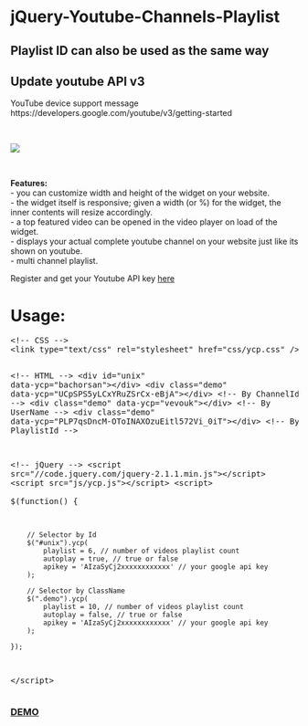 jQuery-Youtube-Channels-Playlist
================================
<h2> Playlist ID can also be used as the same way </h2>
<h2>Update youtube API v3</h2>
<p>YouTube device support message<br>
https://developers.google.com/youtube/v3/getting-started</p><br>
<p><img src="http://i.imgur.com/UISPijY.jpg"/></p><br>
<p><b>Features:</b><br>
- you can customize width and height of the widget on your website.<br>
- the widget itself is responsive; given a width (or %) for the widget, the inner contents will resize accordingly.<br>
- a top featured video can be opened in the video player on load of the widget.<br>
- displays your actual complete youtube channel on your website just like its shown on youtube.<br>
- multi channel playlist.</p>

<p>Register and get your Youtube API key <a href="https://code.google.com/apis/console" target="_blank">here</a></p>

<h1>Usage:</h1>
<pre>&lt;!-- CSS --&gt;
&lt;link type="text/css" rel="stylesheet" href="css/ycp.css" /&gt;

&lt;!-- HTML --&gt;
&lt;div id="unix" data-ycp="bachorsan"&gt;&lt;/div&gt;
&lt;div class="demo" data-ycp="UCpSPS5yLCxYRuZSrCx-eBjA"&gt;&lt;/div&gt; &lt;!-- By ChannelId --&gt;
&lt;div class="demo" data-ycp="vevouk"&gt;&lt;/div&gt; &lt;!-- By UserName --&gt;
&lt;div class="demo" data-ycp="PLP7qsDncM-OToINAXOzuEitl572Vi_0iT"&gt;&lt;/div&gt; &lt;!-- By PlaylistId --&gt;

&lt;!-- jQuery --&gt;
&lt;script src="//code.jquery.com/jquery-2.1.1.min.js"&gt;&lt;/script&gt;
&lt;script src="js/ycp.js"&gt;&lt;/script&gt;
&lt;script&gt;              
    $(function() {
    
        // Selector by Id
        $("#unix").ycp(
            playlist = 6, // number of videos playlist count
            autoplay = true, // true or false
            apikey = 'AIzaSyCj2xxxxxxxxxxxx' // your google api key
        );
        
        // Selector by ClassName
        $(".demo").ycp(
            playlist = 10, // number of videos playlist count
            autoplay = false, // true or false
            apikey = 'AIzaSyCj2xxxxxxxxxxxx' // your google api key
        );
        
    });
&lt;/script&gt;</pre>
</p>
<h3><a href="http://ibacor.com/demo/jquery-youtube-channels-playlist/">DEMO</a></h3>
